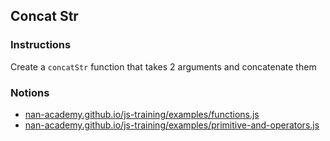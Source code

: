 ## Concat Str

### Instructions

Create a `concatStr` function that takes 2 arguments and concatenate them


### Notions

- [nan-academy.github.io/js-training/examples/functions.js](https://nan-academy.github.io/js-training/examples/functions.js)
- [nan-academy.github.io/js-training/examples/primitive-and-operators.js](https://nan-academy.github.io/js-training/examples/primitive-and-operators.js)
